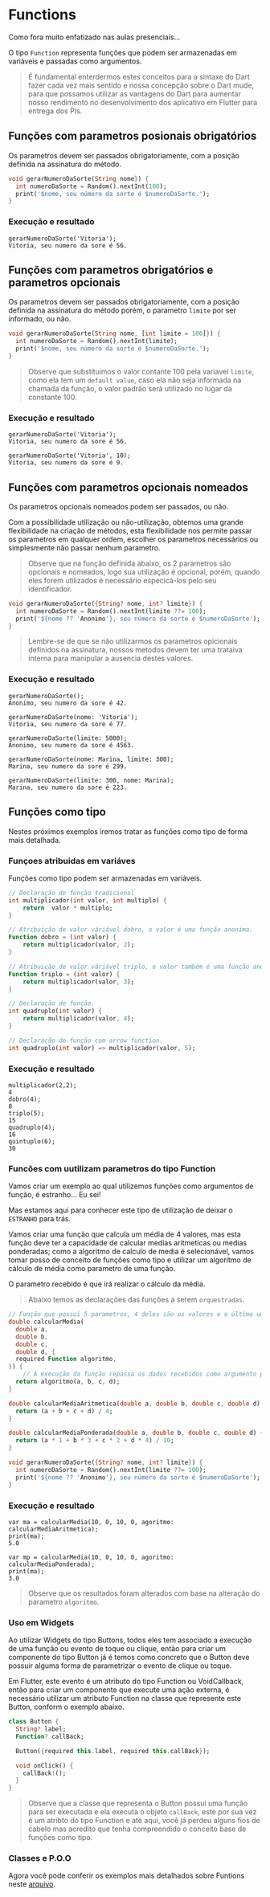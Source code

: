 # Functions

Como fora muito enfatizado nas aulas presenciais...

O tipo `Function` representa funções que podem ser armazenadas em variáveis e passadas como argumentos.

> É fundamental enterdermos estes conceitos para a sintaxe do Dart fazer cada vez mais sentido e nossa concepção sobre o Dart mude, para que possamos utilizar as vantagens do Dart para aumentar nosso rendimento no desenvolvimento dos aplicativo em Flutter para entrega dos PIs.

## Funções com parametros posionais obrigatórios

Os parametros devem ser passados obrigatoriamente, com a posição definida na assinatura do método.

```dart
void gerarNumeroDaSorte(String nome}) {
  int numeroDaSorte = Random().nextInt(100);
  print('$nome, seu número da sorte é $numeroDaSorte.');
}
```
### Execução e resultado
```shell
gerarNumeroDaSorte('Vitoria');
Vitoria, seu numero da sore é 56.
```

## Funções com parametros obrigatórios e parametros opcionais

Os parametros devem ser passados obrigatoriamente, com a posição definida na assinatura do método porém, o parametro `limite` por ser informado, ou não.

```dart
void gerarNumeroDaSorte(String nome, [int limite = 100]}) {
  int numeroDaSorte = Random().nextInt(limite);
  print('$nome, seu número da sorte é $numeroDaSorte.');
}
```

> Observe que substituimos o valor contante 100 pela variavel `limite`, como ela tem um `default value`, caso ela não seja informada na chamada da função, o valor padrão será utilizado no lugar da constante 100.

### Execução e resultado
```shell
gerarNumeroDaSorte('Vitoria');
Vitoria, seu numero da sore é 56.

gerarNumeroDaSorte('Vitoria', 10);
Vitoria, seu numero da sore é 9.
```

## Funções com parametros opcionais nomeados

Os parametros opcionais nomeados podem ser passados, ou não.

Com a possibilidade utilização ou não-utilização, obtemos uma grande flexibilidade na criação de métodos, esta flexibilidade nos permite passar os parametros em qualquer ordem, escolher os parametros necessários ou simplesmente não passar nenhum parametro.

> Observe que na função definida abaixo, os 2 parametros são opcionais e nomeados, logo sua utilização é opcional, porém, quando eles forem utilizados é necessário especicá-los pelo seu identificador.

```dart
void gerarNumeroDaSorte({String? nome, int? limite}) {
  int numeroDaSorte = Random().nextInt(limite ??= 100);
  print('${nome ?? 'Anonimo'}, seu número da sorte é $numeroDaSorte');
}
```

> Lembre-se de que se não utilizarmos os parametros opicionais definidos na assinatura, nossos metodos devem ter uma trataiva interna para manipular a ausencia destes valores.

### Execução e resultado
```shell
gerarNumeroDaSorte();
Anonimo, seu numero da sore é 42.

gerarNumeroDaSorte(nome: 'Vitoria');
Vitoria, seu numero da sore é 77.

gerarNumeroDaSorte(limite: 5000);
Anonimo, seu numero da sore é 4563.

gerarNumeroDaSorte(nome: Marina, limite: 300);
Marina, seu numero da sore é 299.

gerarNumeroDaSorte(limite: 300, nome: Marina);
Marina, seu numero da sore é 223.
```
## Funções como tipo

Nestes próximos exemplos iremos tratar as funções como tipo de forma mais detalhada.

### Funçoes atribuidas em variáves

Funções como tipo podem ser armazenadas em variáveis.

```dart
// Declaração de função tradicional
int multiplicador(int valor, int multiplo) {
    return  valor * multiplo;
}

// Atribuição de valor váriável dobro, o valor é uma função anonima.
Function dobro = (int valor) {
    return multiplicador(valor, 2);
}

// Atribuição de valor váriável triplo, o valor também é uma função anonima.
Function triplo = (int valor) {
    return multiplicador(valor, 3);
}

// Declaração de função.
int quadruplo(int valor) {
    return multiplicador(valor, 4);
}

// Declaração de função com arrow function.
int quadruplo(int valor) => multiplicador(valor, 5);

```

### Execução e resultado
```shell
multiplicador(2,2);
4
dobro(4);
8
triplo(5);
15
quadruplo(4);
16
quintuplo(6);
30
```

### Funcões com uutilizam parametros do tipo Function

Vamos criar um exemplo ao qual utilizemos funções como argumentos de função, é estranho... Eu sei!

Mas estamos aqui para conhecer este tipo de utilização de deixar o `ESTRANHO` para trás.

Vamos criar uma função que calcula um média de 4 valores, mas esta função deve ter a capacidade de calcular medias aritmeticas ou medias ponderadas; como a algoritmo de calculo de media é selecionável, vamos tomar posso de conceito de funções como tipo e utilizar um algoritmo de cálculo de média como parametro de uma função.

O parametro recebido é que irá realizar o cálculo da média.

> Abaixo temos as declarações das funções a serem `orquestradas`.

```dart
// Função que possui 5 parametros, 4 deles são os valores e o último um parametro nomeado origatório.
double calcularMedia(
  double a,
  double b,
  double c,
  double d, {
  required Function algoritmo,
}) {
    // A execução da função repassa os dados recebidos como argumento para o método algoritmo; o metodo algoritmo por sua vez é um objeto do tipo Function que foi recebido como argumento e possui a lógica necessária para o cálculo da media e esta lógica já foi definida externamento com as funções calcularMediaAritmetica() ou calcularMediaPonderada
  return algoritmo(a, b, c, d);
}

double calcularMediaAritmetica(double a, double b, double c, double d) {
  return (a + b + c + d) / 4;
}

double calcularMediaPonderada(double a, double b, double c, double d) {
  return (a * 1 + b * 3 + c * 2 + d * 4) / 10;
}

void gerarNumeroDaSorte({String? nome, int? limite}) {
  int numeroDaSorte = Random().nextInt(limite ??= 100);
  print('${nome ?? 'Anonimo'}, seu número da sorte é $numeroDaSorte');
}
```

### Execução e resultado
```shell
var ma = calcularMedia(10, 0, 10, 0, agoritmo: calcularMediaAritmetica);
print(ma);
5.0

var mp = calcularMedia(10, 0, 10, 0, agoritmo: calcularMediaPonderada);
print(ma);
3.0
```
> Observe que os resultados foram alterados com base na alteração do parametro `algoritmo`.

### Uso em Widgets

Ao utilizar Widgets do tipo Buttons, todos eles tem associado a execução de uma função ou evento de toque ou clique, então para criar um componente do tipo Button já é temos como concreto que o Button deve possuir alguma forma de parametrizar o evento de clique ou toque.

Em Flutter, este evento é um atributo do tipo Function ou VoidCallback, então para criar um componente que execute uma ação externa, é necessário utilizar um atributo Function na classe que represente este Button, conform o exemplo abaixo.

```dart
class Button {
  String? label;
  Function? callBack;

  Button({required this.label, required this.callBack});

  void onClick() {
    callBack!();
  }
}
```

> Observe que a classe que representa o Button possui uma função para ser executada e ela executa o objeto `callBack`, este por sua vez é um atribto do tipo Function e até aqui, você já perdeu alguns fios de cabelo mas acredito que tenha compreendido o conceito base de funções como tipo.

### Classes e P.O.O

Agora você pode conferir os exemplos mais detalhados sobre Funtions neste [arquivo](../assets/poo.md).